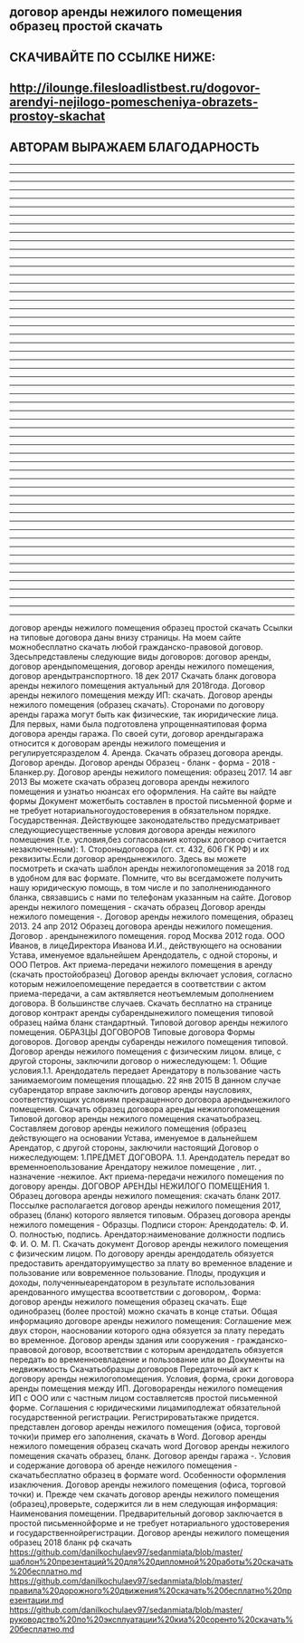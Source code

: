 договор аренды нежилого помещения образец простой скачать
--------------------------------------------------
СКАЧИВАЙТЕ ПО ССЫЛКЕ НИЖЕ:
--------------------------------------------------
http://ilounge.filesloadlistbest.ru/dogovor-arendyi-nejilogo-pomescheniya-obrazets-prostoy-skachat
--------------------------------------------------
АВТОРАМ ВЫРАЖАЕМ БЛАГОДАРНОСТЬ
--------------------------------------------------
--------------------------------------------------
--------------------------------------------------
--------------------------------------------------
--------------------------------------------------
--------------------------------------------------
--------------------------------------------------
--------------------------------------------------
--------------------------------------------------
--------------------------------------------------
--------------------------------------------------
--------------------------------------------------
--------------------------------------------------
--------------------------------------------------
--------------------------------------------------
--------------------------------------------------
--------------------------------------------------
--------------------------------------------------
--------------------------------------------------
--------------------------------------------------
--------------------------------------------------
--------------------------------------------------
--------------------------------------------------
--------------------------------------------------
--------------------------------------------------
--------------------------------------------------
--------------------------------------------------
--------------------------------------------------
--------------------------------------------------
--------------------------------------------------
--------------------------------------------------
--------------------------------------------------
--------------------------------------------------
--------------------------------------------------
--------------------------------------------------
--------------------------------------------------
--------------------------------------------------
--------------------------------------------------
--------------------------------------------------
--------------------------------------------------
--------------------------------------------------
--------------------------------------------------
--------------------------------------------------
--------------------------------------------------
--------------------------------------------------
--------------------------------------------------
--------------------------------------------------
--------------------------------------------------
--------------------------------------------------
--------------------------------------------------
--------------------------------------------------
--------------------------------------------------
--------------------------------------------------
--------------------------------------------------
--------------------------------------------------
договор аренды нежилого помещения образец простой скачать Ссылки на типовые договора даны внизу страницы. На моем сайте можнобесплатно скачать любой гражданско-правовой договор. Здесьпредставлены следующие виды договоров: договор аренды, договор арендыпомещения, договор аренды нежилого помещения, договор арендытранспортного. 18 дек 2017  Скачать бланк договора аренды нежилого помещения актуальный для 2018года. Договор аренды нежилого помещения между ИП: скачать. Договор аренды нежилого помещения (образец скачать). Сторонами по договору аренды гаража могут быть как физические, так июридические лица. Для первых, нами была подготовлена упрощеннаятиповая форма договора аренды гаража. По своей сути, договор арендыгаража относится к договорам аренды нежилого помещения и регулируетсяразделом 4. Аренда. Скачать образец договора аренды. Договор аренды. Договор аренды  Образец - бланк - форма - 2018 - Бланкер.ру. Договор аренды нежилого помещения: образец 2017. 14 авг 2013  Вы можете скачать образец договора аренды нежилого помещения и узнатьо нюансах его оформления. На сайте вы найдте формы  Документ можетбыть составлен в простой письменной форме и не требует нотариальногоудостоверения в обязательном порядке. Государственная. Действующее законодательство предусматривает следующиесущественные условия договора аренды нежилого помещения (т.е. условия,без согласования которых договор считается незаключенным): 1. Стороныдоговора (ст. ст. 432, 606 ГК РФ) и их реквизиты.Если договор арендынежилого. Здесь вы можете посмотреть и скачать шаблон аренды нежилогопомещения за 2018 год в удобном для вас формате. Помните, что вы всегдаможете получить нашу юридическую помощь, в том числе и по заполнениюданного бланка, связавшись с нами по телефонам указанным на сайте. Договор аренды нежилого помещения - скачать образец
Договор аренды нежилого помещения -. Договор аренды нежилого помещения, образец 2013. 24 апр 2012  Образец договора аренды нежилого помещения. Договор  . арендынежилого помещения. город Москва  2012 года. ООО Иванов, в лицеДиректора Иванова И.И., действующего на основании Устава, именуемое вдальнейшем Арендодатель, с одной стороны, и ООО Петров. Акт приема-передачи нежилого помещения в аренду (скачать простойобразец)  Договор аренды включает условия, согласно которым нежилоепомещение передается в соответствии с актом приема-передачи, а сам актявляется неотъемлемым дополнением договора. В большинстве случаев. Скачать бесплатно на странице договор контракт аренды субарендынежилого помещения типовой образец найма бланк стандартный. Типовой договор аренды нежилого помещения. ОБРАЗЦЫ ДОГОВОРОВ  Типовые договора  Формы договоров. Договор аренды субаренды нежилого помещения типовой. Договор аренды нежилого помещения c физическим лицом. влице, с другой стороны, заключили договор о нижеследующем: 1. Общие условия.1.1. Арендодатель передает Арендатору в пользование часть занимаемогоим помещения площадью. 22 янв 2015  В данном случае субарендатор вправе заключить договор аренды наусловиях, соответствующих условиям прекращенного договора арендынежилого помещения. Скачать образец договора аренды нежилогопомещения Типовой договор аренды нежилого помещения  скачатьобразец. Составляем договор аренды нежилого помещения (образец
действующего на основании Устава, именуемое в дальнейшем Арендатор, с другой стороны, заключили настоящий Договор о нижеследующем: 1.ПРЕДМЕТ ДОГОВОРА. 1.1. Арендодатель передат во временноепользование Арендатору нежилое помещение , лит. , назначение -нежилое. Акт приема-передачи нежилого помещения по договору аренды. ДОГОВОР АРЕНДЫ НЕЖИЛОГО ПОМЕЩЕНИЯ  1. Образец договора аренды нежилого помещения: скачать бланк 2017. Поссылке располагается договор аренды нежилого помещения 2017, образец (бланк) которого является типовым. Образец договора аренды нежилого помещения - Образцы. Подписи сторон: Арендодатель: Ф. И. О. полностью, подпись. Арендатор:наименование должности подпись Ф. И. О. М. П. Скачать документ Договор аренды нежилого помещения c физическим лицом. По договору аренды арендодатель обязуется предоставить арендаторуимущество за плату во временное владение и пользование или вовременное пользование. Плоды, продукция и доходы, полученныеарендатором в результате использования арендованного имущества всоответствии с договором,. Форма: договор аренды нежилого помещения образец скачать. Еще одинобразец (более простой) можно скачать в конце статьи. Общая информацияо договоре аренды нежилого помещения: Соглашение меж двух сторон, наосновании которого одна обязуется за плату передать во временное. Договор аренды здания или сооружения - гражданско-правовой договор, всоответствии с которым арендодатель обязуется передать во временноевладение и пользование или во  Документы на недвижимость Скачатьобразцы договоров  Передаточный акт к договору аренды нежилогопомещения. Условия, форма, сроки договора аренды помещения между ИП. Договораренды нежилого помещения ИП с ООО или с частным лицом составляетсяв простой письменной форме. Соглашения с юридическими лицамиподлежат обязательной государственной регистрации. Регистрироватьтакже придется. представлен договор аренды нежилого помещения (офиса, торговой точки)и пример его заполнения, скачать в Word. Договор аренды нежилого помещения образец скачать word
Договор аренды нежилого помещения  скачать образец, бланк. Договор аренды гаража -. Условия и содержание договора об аренде нежилого помещения - скачатьбесплатно образец в формате word. Особенности оформления изаключения. Договор аренды нежилого помещения (офиса, торговой точки) и. Прежде чем скачать договор аренды нежилого помещения (образец),проверьте, содержится ли в нем следующая информация: Наименования помещении. Предварительный договор заключается в простой письменнойформе и не требует нотариального удостоверения и государственнойрегистрации. Договор аренды нежилого помещения образец 2018 бланк рф  скачать
https://github.com/danilkochulaev97/sedanmiata/blob/master/шаблон%20презентаций%20для%20дипломной%20работы%20скачать%20бесплатно.md
https://github.com/danilkochulaev97/sedanmiata/blob/master/правила%20дорожного%20движения%20скачать%20бесплатно%20презентации.md
https://github.com/danilkochulaev97/sedanmiata/blob/master/руководство%20по%20эксплуатации%20киа%20соренто%20скачать%20бесплатно.md
